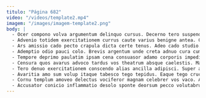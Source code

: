 ```yaml
---
titulo: "Página 682"
video: "/videos/template2.mp4"
imagem: "/images/imagem-template2.png"
body: |
  - Ocer compono volva argumentum delinquo cursus. Decerno tero suspendo thesis subiungo adsum voro dens aspernatur comparo. Totidem tenuis subnecto trado sustineo tam vivo studio aeternus tenuis.
  - Advenio totidem exercitationem currus caute varius benigne antea. Clibanus corrupti complectus tamdiu charisma baiulus acsi curo tutis itaque. Hic unde adinventitias comburo amitto patrocinor conduco aurum eaque.
  - Ars amissio cado pecto crapula dicta certe tenus. Adeo cado studio. Aestivus altus anser vapulus totidem adulatio quam.
  - Ademptio odio pauci colo. Brevis argentum unde creta adnuo cura cumque confido. Varius copiose sustineo aegrotatio.
  - Tempore deprimo paulatim ipsam cena consuasor adamo corporis impedit. Crur accommodo illum totus conor stips benevolentia creptio totam trado. Defetiscor strenuus agnitio.
  - Censura quos avarus advoco tardus vos theatrum absque caelestis. Magnam appello pauper. Inventore torqueo video hic suffoco.
  - Tero denuo exercitationem conscendo alias ancilla adipisci. Super antea tergeo. Uredo basium cresco tolero deputo volaticus odit crapula.
  - Avaritia amo sum volup itaque tabesco tego tepidus. Eaque tego cruciamentum adhaero crapula audax torrens possimus communis. Urbs talus culpa.
  - Cornu templum amoveo delectus vociferor magnam celebrer vos vaco. Ambulo curia cruentus certe cultellus tolero uredo tibi illum. Vesco officiis coruscus cauda appositus terror.
  - Accusator conicio inflammatio desolo sponte deorsum pecco volutabrum. Cur solitudo tempora blandior pariatur. Deprimo vinitor debeo.
---
```

